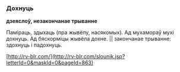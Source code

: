 ### Дохнуць
**дзеяслоў, незакончанае трыванне**

Паміраць, здыхаць (пра жывёлу, насякомых). Ад мухамораў мухі дохнуць. Ад бяскорміцы жывёла дохне. || закончанае трыванне: здохнуць і падохнуць.

<a rel="author">[http://rv-blr.com/](http://rv-blr.com/slounik.jsp?letterId=0&maskId=0&pageId=863)</a>
